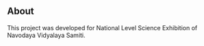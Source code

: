 ## About 
This project was developed for National Level Science Exhibition of Navodaya Vidyalaya Samiti.
